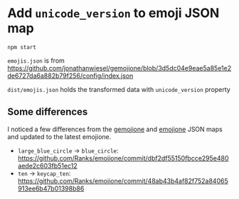 # Add `unicode_version` to emoji JSON map

```
npm start
```

`emojis.json` is from https://github.com/jonathanwiesel/gemojione/blob/3d5dc04e9eae5a85e1e2de6727da6a882b79f256/config/index.json

`dist/emojis.json` holds the transformed data with `unicode_version` property


## Some differences

I noticed a few differences from the [gemojione](https://github.com/jonathanwiesel/gemojione/blob/3d5dc04e9eae5a85e1e2de6727da6a882b79f256/config/index.json) and [emojione](https://github.com/Ranks/emojione/blob/1a3227ac635b0fc456985b3a00e63492c225d254/lib/js/emojione.js) JSON maps and updated to the latest emojione.

 - `large_blue_circle` -> `blue_circle`: https://github.com/Ranks/emojione/commit/dbf2df55150fbcce295e480aede2c603fb51ec12
 - `ten` -> `keycap_ten`: https://github.com/Ranks/emojione/commit/48ab43b4af82f752a84065913ee6b47b01398b86
